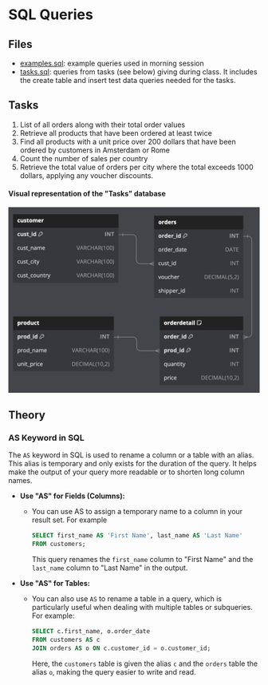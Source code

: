# SQL Queries

## Files

-   [examples.sql](examples.sql): example queries used in morning session
-   [tasks.sql](tasks.sql): queries from tasks (see below) giving during class. It includes the create table and insert test data queries needed for the tasks.

## Tasks

1. List of all orders along with their total order values
2. Retrieve all products that have been ordered at least twice
3. Find all products with a unit price over 200 dollars that have been ordered by customers in Amsterdam or Rome
4. Count the number of sales per country
5. Retrieve the total value of orders per city where the total exceeds 1000 dollars, applying any voucher discounts.

#### Visual representation of the "Tasks" database

<img src="db-diagram.png" width="600">

## Theory

### AS Keyword in SQL

The `AS` keyword in SQL is used to rename a column or a table with an alias. This alias is temporary and only exists for the duration of the query. It helps make the output of your query more readable or to shorten long column names.

-   **Use "AS" for Fields (Columns):**

    -   You can use AS to assign a temporary name to a column in your result set. For example

        ```sql
        SELECT first_name AS 'First Name', last_name AS 'Last Name'
        FROM customers;
        ```

        This query renames the `first_name` column to "First Name" and the `last_name` column to "Last Name" in the output.

-   **Use "AS" for Tables:**

    -   You can also use `AS` to rename a table in a query, which is particularly useful when dealing with multiple tables or subqueries. For example:
        ```sql
        SELECT c.first_name, o.order_date
        FROM customers AS c
        JOIN orders AS o ON c.customer_id = o.customer_id;
        ```
        Here, the `customers` table is given the alias `c` and the `orders` table the alias `o`, making the query easier to write and read.

